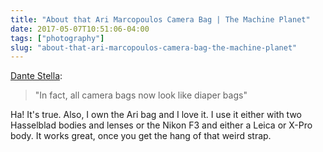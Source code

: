 ```yaml
---
title: "About that Ari Marcopoulos Camera Bag | The Machine Planet"
date: 2017-05-07T10:51:06-04:00
tags: ["photography"]
slug: "about-that-ari-marcopoulos-camera-bag-the-machine-planet"
--- 
```


[Dante Stella][1]:

> "In fact, all camera bags now look like diaper bags"

Ha! It's true. Also, I own the Ari bag and I love it. I use it either with two Hasselblad bodies and lenses or the Nikon F3 and either a Leica or X-Pro body. It works great, once you get the hang of that weird strap.

 [1]: https://themachineplanet.wordpress.com/2017/05/07/about-that-ari-marcopoulos-camera-bag/
